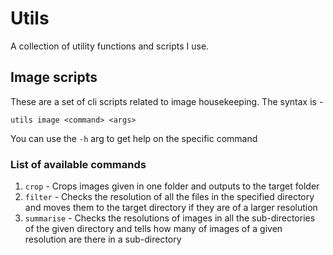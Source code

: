 # Utils
A collection of utility functions and scripts I use.  

## Image scripts
These are a set of cli scripts related to image housekeeping. The syntax is - 
```
utils image <command> <args>
```
You can use the `-h` arg to get help on the specific command
### List of available commands
1. `crop` - Crops images given in one folder and outputs to the target folder
2. `filter` - 
Checks the resolution of all the files in the specified directory and moves them to the target directory if they are of a larger resolution
1. `summarise` - Checks the resolutions of images in all the sub-directories of the given directory and tells how many of images of a given resolution are there in a sub-directory

